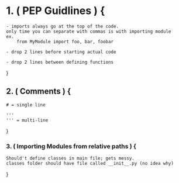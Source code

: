 # 1. ( PEP Guidlines ) {

    - imports always go at the top of the code.
    only time you can separate with commas is with importing module
    ex. 
        from MyModule import foo, bar, foobar

    - drop 2 lines before starting actual code

    - drop 2 lines between defining functions
}

## 2. ( Comments ) {

    # = single line
    
    ''' 
    ''' = multi-line
}

### 3. ( Importing Modules from relative paths ) {

    Should't define classes in main file; gets messy.
    classes folder should have file called __init__.py (no idea why) 
}